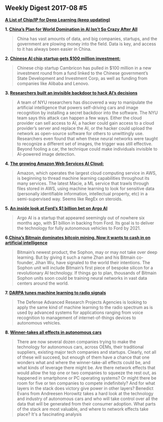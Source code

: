 ## Weekly Digest 2017-08 \#5

**[A List of Chip/IP for Deep Learning (keep updating)](https://medium.com/@shan.tang.g/a-list-of-chip-ip-for-deep-learning-48d05f1759ae)**

**1. [China’s Plan for World Domination in AI Isn’t So Crazy After All](https://www.bloomberg.com/amp/news/articles/2017-08-14/china-s-plan-for-world-domination-in-ai-isn-t-so-crazy-after-all)**

> China has vast amounts of data, and big companies, startups, and the government are plowing money into the field. Data is key, and access to it has always been easier in China.

**2. [Chinese AI chip startup gets $100 million investment:](https://www.chinamoneynetwork.com/2017/08/18/chinas-state-development-investment-corp-leads-100m-round-in-ai-chip-maker-cambricon)**

> Chinese chip startup Cambricon has pulled in $100 million in a new investment round from a fund linked to the Chinese government’s State Development and Investment Corp, as well as funding from companies like Alibaba and Lenovo.

**3. [Researchers built an invisible backdoor to hack AI’s decisions](https://qz.com/1061560/researchers-built-an-invisible-back-door-to-hack-ais-decisions/)**
> A team of NYU researchers has discovered a way to manipulate the artificial intelligence that powers self-driving cars and image recognition by installing a secret backdoor into the software.
> The NYU team says this attack can happen a few ways. Either the cloud provider can sell access to AI, a hacker could gain access to a cloud provider’s server and replace the AI, or the hacker could upload the network as open-source software for others to unwittingly use. Researchers even found that when these neural networks were taught to recognize a different set of images, the trigger was still effective. Beyond fooling a car, the technique could make individuals invisible to AI-powered image detection.

**4. [The growing Amazon Web Services AI Cloud:](https://aws.amazon.com/macie/)**

> Amazon, which operates the largest cloud computing service in AWS, is beginning to thread machine learning capabilities throughout its many services. The latest Macie, a ML service that trawls through files stored in AWS, using machine learning to look for sensitive data (personally identifiable information, intellectual property, etc) in a semi-supervised way. Seems like RegEx on steroids.

**5. [An inside look at Ford’s $1 billion bet on Argo AI](https://www.theverge.com/2017/8/16/16155254/argo-ai-ford-self-driving-car-autonomous)**

> Argo AI is a startup that appeared seemingly out of nowhere six months ago, with $1 billion in backing from Ford. Its goal is to deliver the technology for fully autonomous vehicles to Ford by 2021.

**6.[China’s Bitmain dominates bitcoin mining. Now it wants to cash in on artificial intelligence](https://qz.com/1053799/chinas-bitmain-dominates-bitcoin-mining-now-it-wants-to-cash-in-on-artificial-intelligence/)**

> Bitmain’s newest product, the Sophon, may or may not take over deep learning. But by giving it such a name Zhan and his Bitmain co-founder, Jihan Wu, have signaled to the world their intentions. The Sophon unit will include Bitmain’s first piece of bespoke silicon for a revolutionary AI technology. If things go to plan, thousands of Bitmain Sophon units soon could be training neural networks in vast data centers around the world.

**7. [DARPA tunes machine learning to radio signals](https://gcn.com/articles/2017/08/14/darpa-rf-machine-learning.aspx)**
> The Defense Advanced Research Projects Agencies is looking to apply the same kind of machine learning to the radio spectrum as is used by advanced systems for applications ranging from voice recognition to management of internet-of-things devices to autonomous vehicles.

**8. [Winner-takes all effects in autonomous cars](http://ben-evans.com/benedictevans/2017/8/20/winner-takes-all)**
> There are now several dozen companies trying to make the technology for autonomous cars, across OEMs, their traditional suppliers, existing major tech companies and startups. Clearly, not all of these will succeed, but enough of them have a chance that one wonders what and where the winner-take-all effects could be, and what kinds of leverage there might be. Are there network effects that would allow the top one or two companies to squeeze the rest out, as happened in smartphone or PC operating systems? Or might there be room for five or ten companies to compete indefinitely? And for what layers in the stack does victory give power in other layers? 
> Benedict Evans from Andreesen Horowitz takes a hard look at the technology and industry of autonomous cars and who will take control over all the data that will be generated from their consumer adoption.  What parts of the stack are most valuable, and where to network effects take place?  It's a fascinating analysis


